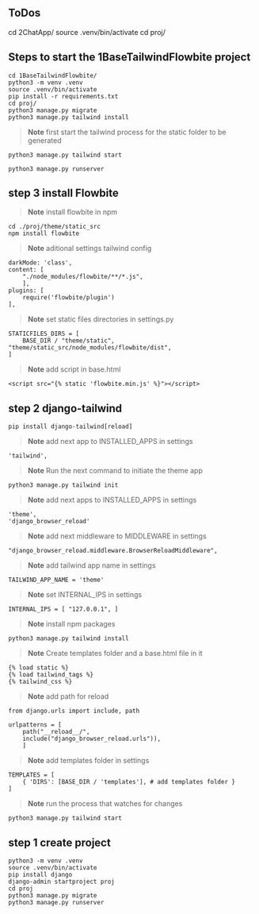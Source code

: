 ## ToDos

cd 2ChatApp/
source .venv/bin/activate
cd proj/

## Steps to start the 1BaseTailwindFlowbite project

```
cd 1BaseTailwindFlowbite/
python3 -m venv .venv
source .venv/bin/activate
pip install -r requirements.txt
cd proj/
python3 manage.py migrate
python3 manage.py tailwind install
```

> **Note** first start the tailwind process for the static folder to be generated

```
python3 manage.py tailwind start
```

```
python3 manage.py runserver
```

## step 3 install Flowbite

> **Note** install flowbite in npm

```
cd ./proj/theme/static_src
npm install flowbite
```

> **Note** aditional settings tailwind config

```
darkMode: 'class',
content: [
	"./node_modules/flowbite/**/*.js",
	],
plugins: [
	require('flowbite/plugin')
],
```

> **Note** set static files directories in settings.py

```
STATICFILES_DIRS = [
	BASE_DIR / "theme/static", "theme/static_src/node_modules/flowbite/dist",
]
```

> **Note** add script in base.html

```
<script src="{% static 'flowbite.min.js' %}"></script>
```

## step 2 django-tailwind

```
pip install django-tailwind[reload]
```

> **Note** add next app to INSTALLED_APPS in settings

```
'tailwind',
```

> **Note** Run the next command to initiate the theme app

```
python3 manage.py tailwind init
```

> **Note** add next apps to INSTALLED_APPS in settings

```
'theme',
'django_browser_reload'
```

> **Note** add next middleware to MIDDLEWARE in settings

```
"django_browser_reload.middleware.BrowserReloadMiddleware",
```

> **Note** add tailwind app name in settings

```
TAILWIND_APP_NAME = 'theme'
```

> **Note** set INTERNAL_IPS in settings

```
INTERNAL_IPS = [ "127.0.0.1", ]
```

> **Note** install npm packages

```
python3 manage.py tailwind install
```

> **Note** Create templates folder and a base.html file in it

```
{% load static %}
{% load tailwind_tags %}
{% tailwind_css %}
```

> **Note** add path for reload

```
from django.urls import include, path

urlpatterns = [
	path("__reload__/",
	include("django_browser_reload.urls")),
	]
```

> **Note** add templates folder in settings

```
TEMPLATES = [
	{ 'DIRS': [BASE_DIR / 'templates'], # add templates folder }
]
```

> **Note** run the process that watches for changes

```
python3 manage.py tailwind start
```

## step 1 create project

```
python3 -m venv .venv
source .venv/bin/activate
pip install django
django-admin startproject proj
cd proj
python3 manage.py migrate
python3 manage.py runserver
```
